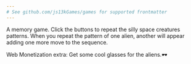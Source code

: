 ```yaml
---
# See github.com/js13kGames/games for supported frontmatter
---
```

A memory game. Click the buttons to repeat the silly space creatures patterns.  When you repeat the pattern of one alien, another will appear adding one more move to the sequence. 

Web Monetization extra: Get some cool glasses for the aliens.🕶️
